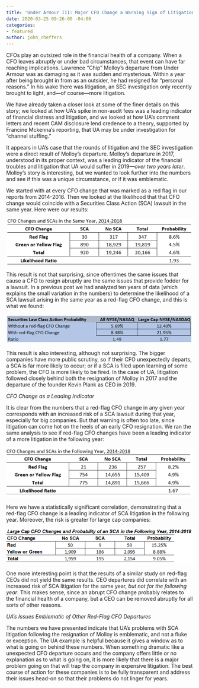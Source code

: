 ```yaml
---
title: 'Under Armour III: Major CFO Change a Warning Sign of Litigation'
date: 2020-03-25 09:26:00 -04:00
categories:
- featured
author: john_cheffers
---
```


CFOs play an outsized role in the financial health of a company.  When a CFO leaves abruptly or under bad circumstances, that event can have far reaching implications.  Lawrence “Chip” Molloy’s departure from Under Armour was as damaging as it was sudden and mysterious.  Within a year after being brought in from as an outsider, he had resigned for “personal reasons.”  In his wake there was litigation, an SEC investigation only recently brought to light, and—of course—more litigation.

We have already taken a closer look at some of the finer details on this story; we looked at how UA’s spike in non-audit fees was a leading indicator of financial distress and litigation, and we looked at how UA’s comment letters and recent CAM disclosure lend credence to a theory, supported by Francine Mckenna’s reporting, that UA may be under investigation for “channel stuffing.” 
 
It appears in UA’s case that the rounds of litigation and the SEC investigation were a direct result of Molloy’s departure.  Molloy’s departure in 2017, understood in its proper context, was a leading indicator of the financial troubles and litigation that UA would suffer in 2019—*over two years later*.  Molloy’s story is interesting, but we wanted to look further into the numbers and see if this was a unique circumstance, or if it was emblematic.

We started with at every CFO change that was marked as a red flag in our reports from 2014-2018.  Then we looked at the likelihood that that CFO change would coincide with a Securities Class Action (SCA) lawsuit in the same year.  Here were our results:

![UA CFO Same Year.png](/uploads/UA%20CFO%20Same%20Year.png)
 
This result is not that surprising, since oftentimes the same issues that cause a CFO to resign abruptly are the same issues that provide fodder for a lawsuit. In a previous post we had analyzed ten years of data (which explains the small variation in the numbers) to determine the likelihood of a SCA lawsuit arising in the same year as a red-flag CFO change, and this is what we found:

![UA CFO same year by size.png](/uploads/UA%20CFO%20same%20year%20by%20size.png)
 
This result is also interesting, although not surprising.  The bigger companies have more public scrutiny, so if their CFO unexpectedly departs, a SCA is far more likely to occur; or if a SCA is filed upon learning of some problem, the CFO is more likely to be fired.  In the case of UA, litigation followed closely behind both the resignation of Molloy in 2017 and the departure of the founder Kevin Plank as CEO in 2019.

*CFO Change as a Leading Indicator*

It is clear from the numbers that a red-flag CFO change in any given year corresponds with an increased risk of a SCA lawsuit during that year, especially for big companies.  But that warning is often too late, since litigation can come hot on the heels of an early CFO resignation.  We ran the same analysis to see if red-flag CFO changes have been a leading indicator of a more litigation in the following year:

![UA CFO followingyr.png](/uploads/UA%20CFO%20followingyr.png)
 
Here we have a statistically significant correlation, demonstrating that a red-flag CFO change is a leading indicator of SCA litigation in the following year.  Moreover, the risk is greater for large cap companies:

![UA CFO followingyr by size.png](/uploads/UA%20CFO%20followingyr%20by%20size.png)
 
One more interesting point is that the results of a similar study on red-flag CEOs did not yield the same results.  CEO departures did correlate with an increased risk of SCA litigation for the same year, *but not for the following year*.  This makes sense, since an abrupt CFO change probably relates to the financial health of a company, but a CEO can be removed abruptly for all sorts of other reasons.

*UA’s Issues Emblematic of Other Red-Flag CFO Departures*

The numbers we have presented indicate that UA’s problems with SCA litigation following the resignation of Molloy is emblematic, and not a fluke or exception.  The UA example is helpful because it gives a window as to what is going on behind these numbers.  When something dramatic like a unexpected CFO departure occurs and the company offers little or no explanation as to what is going on, it is more likely that there is a major problem going on that will trap the company in expensive litigation.  The best course of action for these companies is to be fully transparent and address their issues head-on so that their problems do not linger for years. 
